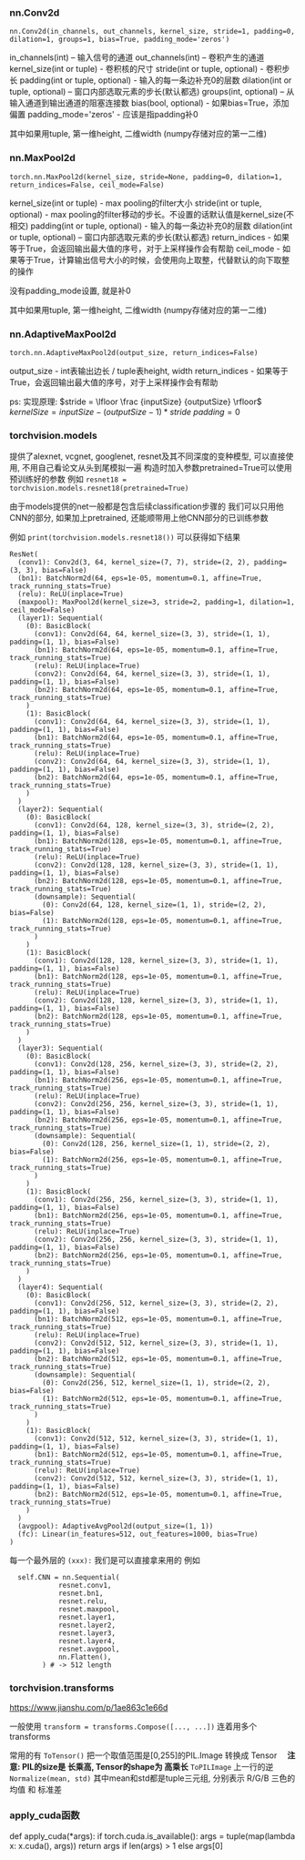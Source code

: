 
### nn.Conv2d
`nn.Conv2d(in_channels, out_channels, kernel_size, stride=1, padding=0, dilation=1, groups=1, bias=True, padding_mode='zeros')`

in_channels(int) – 输入信号的通道
out_channels(int) – 卷积产生的通道
kernel_size(int or tuple) - 卷积核的尺寸
stride(int or tuple, optional) - 卷积步长
padding(int or tuple, optional) - 输入的每一条边补充0的层数
dilation(int or tuple, optional) – 窗口内部选取元素的步长(默认都选)
groups(int, optional) – 从输入通道到输出通道的阻塞连接数
bias(bool, optional) - 如果bias=True，添加偏置
padding_mode='zeros' - 应该是指padding补0

其中如果用tuple, 第一维height,  二维width (numpy存储对应的第一二维)

### nn.MaxPool2d
`torch.nn.MaxPool2d(kernel_size, stride=None, padding=0, dilation=1, return_indices=False, ceil_mode=False)`

kernel_size(int or tuple) - max pooling的filter大小
stride(int or tuple, optional) - max pooling的filter移动的步长。不设置的话默认值是kernel_size(不相交)
padding(int or tuple, optional) - 输入的每一条边补充0的层数
dilation(int or tuple, optional) – 窗口内部选取元素的步长(默认都选)
return_indices - 如果等于True，会返回输出最大值的序号，对于上采样操作会有帮助
ceil_mode - 如果等于True，计算输出信号大小的时候，会使用向上取整，代替默认的向下取整的操作

没有padding_mode设置, 就是补0

其中如果用tuple, 第一维height,  二维width (numpy存储对应的第一二维)

### nn.AdaptiveMaxPool2d
`torch.nn.AdaptiveMaxPool2d(output_size, return_indices=False)`

output_size - int表输出边长 / tuple表height, width
return_indices - 如果等于True，会返回输出最大值的序号，对于上采样操作会有帮助

ps: 实现原理:
$stride = \lfloor \frac {inputSize} {outputSize} \rfloor$
$kernelSize = inputSize − (outputSize−1) * stride$
$padding = 0$

### torchvision.models
提供了alexnet, vcgnet, googlenet, resnet及其不同深度的变种模型, 可以直接使用, 不用自己看论文从头到尾模拟一遍
构造时加入参数pretrained=True可以使用预训练好的参数
例如
`resnet18 = torchvision.models.resnet18(pretrained=True)`

由于models提供的net一般都是包含后续classification步骤的
我们可以只用他CNN的部分, 如果加上pretrained, 还能顺带用上他CNN部分的已训练参数

例如
`print(torchvision.models.resnet18())`
可以获得如下结果
```
ResNet(
  (conv1): Conv2d(3, 64, kernel_size=(7, 7), stride=(2, 2), padding=(3, 3), bias=False)
  (bn1): BatchNorm2d(64, eps=1e-05, momentum=0.1, affine=True, track_running_stats=True)
  (relu): ReLU(inplace=True)
  (maxpool): MaxPool2d(kernel_size=3, stride=2, padding=1, dilation=1, ceil_mode=False)
  (layer1): Sequential(
    (0): BasicBlock(
      (conv1): Conv2d(64, 64, kernel_size=(3, 3), stride=(1, 1), padding=(1, 1), bias=False)
      (bn1): BatchNorm2d(64, eps=1e-05, momentum=0.1, affine=True, track_running_stats=True)
      (relu): ReLU(inplace=True)
      (conv2): Conv2d(64, 64, kernel_size=(3, 3), stride=(1, 1), padding=(1, 1), bias=False)
      (bn2): BatchNorm2d(64, eps=1e-05, momentum=0.1, affine=True, track_running_stats=True)
    )
    (1): BasicBlock(
      (conv1): Conv2d(64, 64, kernel_size=(3, 3), stride=(1, 1), padding=(1, 1), bias=False)
      (bn1): BatchNorm2d(64, eps=1e-05, momentum=0.1, affine=True, track_running_stats=True)
      (relu): ReLU(inplace=True)
      (conv2): Conv2d(64, 64, kernel_size=(3, 3), stride=(1, 1), padding=(1, 1), bias=False)
      (bn2): BatchNorm2d(64, eps=1e-05, momentum=0.1, affine=True, track_running_stats=True)
    )
  )
  (layer2): Sequential(
    (0): BasicBlock(
      (conv1): Conv2d(64, 128, kernel_size=(3, 3), stride=(2, 2), padding=(1, 1), bias=False)
      (bn1): BatchNorm2d(128, eps=1e-05, momentum=0.1, affine=True, track_running_stats=True)
      (relu): ReLU(inplace=True)
      (conv2): Conv2d(128, 128, kernel_size=(3, 3), stride=(1, 1), padding=(1, 1), bias=False)
      (bn2): BatchNorm2d(128, eps=1e-05, momentum=0.1, affine=True, track_running_stats=True)
      (downsample): Sequential(
        (0): Conv2d(64, 128, kernel_size=(1, 1), stride=(2, 2), bias=False)
        (1): BatchNorm2d(128, eps=1e-05, momentum=0.1, affine=True, track_running_stats=True)
      )
    )
    (1): BasicBlock(
      (conv1): Conv2d(128, 128, kernel_size=(3, 3), stride=(1, 1), padding=(1, 1), bias=False)
      (bn1): BatchNorm2d(128, eps=1e-05, momentum=0.1, affine=True, track_running_stats=True)
      (relu): ReLU(inplace=True)
      (conv2): Conv2d(128, 128, kernel_size=(3, 3), stride=(1, 1), padding=(1, 1), bias=False)
      (bn2): BatchNorm2d(128, eps=1e-05, momentum=0.1, affine=True, track_running_stats=True)
    )
  )
  (layer3): Sequential(
    (0): BasicBlock(
      (conv1): Conv2d(128, 256, kernel_size=(3, 3), stride=(2, 2), padding=(1, 1), bias=False)
      (bn1): BatchNorm2d(256, eps=1e-05, momentum=0.1, affine=True, track_running_stats=True)
      (relu): ReLU(inplace=True)
      (conv2): Conv2d(256, 256, kernel_size=(3, 3), stride=(1, 1), padding=(1, 1), bias=False)
      (bn2): BatchNorm2d(256, eps=1e-05, momentum=0.1, affine=True, track_running_stats=True)
      (downsample): Sequential(
        (0): Conv2d(128, 256, kernel_size=(1, 1), stride=(2, 2), bias=False)
        (1): BatchNorm2d(256, eps=1e-05, momentum=0.1, affine=True, track_running_stats=True)
      )
    )
    (1): BasicBlock(
      (conv1): Conv2d(256, 256, kernel_size=(3, 3), stride=(1, 1), padding=(1, 1), bias=False)
      (bn1): BatchNorm2d(256, eps=1e-05, momentum=0.1, affine=True, track_running_stats=True)
      (relu): ReLU(inplace=True)
      (conv2): Conv2d(256, 256, kernel_size=(3, 3), stride=(1, 1), padding=(1, 1), bias=False)
      (bn2): BatchNorm2d(256, eps=1e-05, momentum=0.1, affine=True, track_running_stats=True)
    )
  )
  (layer4): Sequential(
    (0): BasicBlock(
      (conv1): Conv2d(256, 512, kernel_size=(3, 3), stride=(2, 2), padding=(1, 1), bias=False)
      (bn1): BatchNorm2d(512, eps=1e-05, momentum=0.1, affine=True, track_running_stats=True)
      (relu): ReLU(inplace=True)
      (conv2): Conv2d(512, 512, kernel_size=(3, 3), stride=(1, 1), padding=(1, 1), bias=False)
      (bn2): BatchNorm2d(512, eps=1e-05, momentum=0.1, affine=True, track_running_stats=True)
      (downsample): Sequential(
        (0): Conv2d(256, 512, kernel_size=(1, 1), stride=(2, 2), bias=False)
        (1): BatchNorm2d(512, eps=1e-05, momentum=0.1, affine=True, track_running_stats=True)
      )
    )
    (1): BasicBlock(
      (conv1): Conv2d(512, 512, kernel_size=(3, 3), stride=(1, 1), padding=(1, 1), bias=False)
      (bn1): BatchNorm2d(512, eps=1e-05, momentum=0.1, affine=True, track_running_stats=True)
      (relu): ReLU(inplace=True)
      (conv2): Conv2d(512, 512, kernel_size=(3, 3), stride=(1, 1), padding=(1, 1), bias=False)
      (bn2): BatchNorm2d(512, eps=1e-05, momentum=0.1, affine=True, track_running_stats=True)
    )
  )
  (avgpool): AdaptiveAvgPool2d(output_size=(1, 1))
  (fc): Linear(in_features=512, out_features=1000, bias=True)
)
```
每一个最外层的 `(xxx):` 我们是可以直接拿来用的
例如

```
  self.CNN = nn.Sequential(
            resnet.conv1,
            resnet.bn1,
            resnet.relu,
            resnet.maxpool,
            resnet.layer1,
            resnet.layer2,
            resnet.layer3,
            resnet.layer4,
            resnet.avgpool,
            nn.Flatten(), 
        ) # -> 512 length
```

### torchvision.transforms
https://www.jianshu.com/p/1ae863c1e66d

一般使用 `transform = transforms.Compose([..., ...])` 连着用多个transforms

常用的有 
`ToTensor()` 把一个取值范围是[0,255]的PIL.Image 转换成 Tensor 　**注意: PIL的size是 长乘高,  Tensor的shape为 高乘长**
`ToPILImage` 上一行的逆
`Normalize(mean, std)` 其中mean和std都是tuple三元组, 分别表示 R/G/B 三色的 均值 和 标准差

### apply_cuda函数
def apply_cuda(*args):
    if torch.cuda.is_available():
        args = tuple(map(lambda x: x.cuda(), args))
    return args if len(args) > 1 else args[0]
